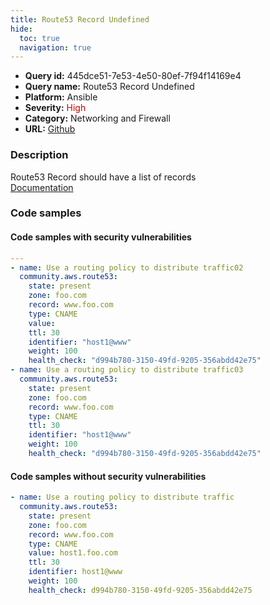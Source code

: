 ```yaml
---
title: Route53 Record Undefined
hide:
  toc: true
  navigation: true
---
```


<style>
  .highlight .hll {
    background-color: #ff171742;
  }
  .md-content {
    max-width: 1100px;
    margin: 0 auto;
  }
</style>

-   **Query id:** 445dce51-7e53-4e50-80ef-7f94f14169e4
-   **Query name:** Route53 Record Undefined
-   **Platform:** Ansible
-   **Severity:** <span style="color:#C00">High</span>
-   **Category:** Networking and Firewall
-   **URL:** [Github](https://github.com/Checkmarx/kics/tree/master/assets/queries/ansible/aws/route53_record_undefined)

### Description
Route53 Record should have a list of records<br>
[Documentation](https://docs.ansible.com/ansible/latest/collections/community/aws/route53_module.html#parameter-value)

### Code samples
#### Code samples with security vulnerabilities
```yaml title="Positive test num. 1 - yaml file" hl_lines="3 14"
---
- name: Use a routing policy to distribute traffic02
  community.aws.route53:
    state: present
    zone: foo.com
    record: www.foo.com
    type: CNAME
    value:
    ttl: 30
    identifier: "host1@www"
    weight: 100
    health_check: "d994b780-3150-49fd-9205-356abdd42e75"
- name: Use a routing policy to distribute traffic03
  community.aws.route53:
    state: present
    zone: foo.com
    record: www.foo.com
    type: CNAME
    ttl: 30
    identifier: "host1@www"
    weight: 100
    health_check: "d994b780-3150-49fd-9205-356abdd42e75"

```


#### Code samples without security vulnerabilities
```yaml title="Negative test num. 1 - yaml file"
- name: Use a routing policy to distribute traffic
  community.aws.route53:
    state: present
    zone: foo.com
    record: www.foo.com
    type: CNAME
    value: host1.foo.com
    ttl: 30
    identifier: host1@www
    weight: 100
    health_check: d994b780-3150-49fd-9205-356abdd42e75

```
